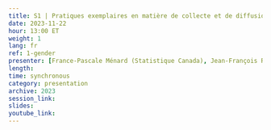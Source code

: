```yaml
---
title: S1 | Pratiques exemplaires en matière de collecte et de diffusion de données sur la diversité de genre et la diversité sexuelle
date: 2023-11-22
hour: 13:00 ET
weight: 1
lang: fr
ref: 1-gender
presenter: [France-Pascale Ménard (Statistique Canada), Jean-François Roy (Statistique Canada), Claude Girard (Statistique Canada)]
length:
time: synchronous
category: presentation
archive: 2023
session_link:
slides:
youtube_link:
---
```

